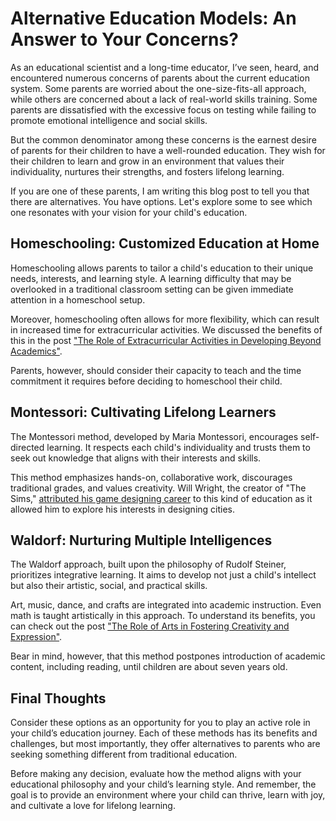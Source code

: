 # Alternative Education Models: An Answer to Your Concerns?

As an educational scientist and a long-time educator, I’ve seen, heard, and encountered numerous concerns of parents about the current education system. Some parents are worried about the one-size-fits-all approach, while others are concerned about a lack of real-world skills training. Some parents are dissatisfied with the excessive focus on testing while failing to promote emotional intelligence and social skills.

But the common denominator among these concerns is the earnest desire of parents for their children to have a well-rounded education. They wish for their children to learn and grow in an environment that values their individuality, nurtures their strengths, and fosters lifelong learning.

If you are one of these parents, I am writing this blog post to tell you that there are alternatives. You have options. Let's explore some to see which one resonates with your vision for your child's education.

## Homeschooling: Customized Education at Home

Homeschooling allows parents to tailor a child's education to their unique needs, interests, and learning style. A learning difficulty that may be overlooked in a traditional classroom setting can be given immediate attention in a homeschool setup.

Moreover, homeschooling often allows for more flexibility, which can result in increased time for extracurricular activities. We discussed the benefits of this in the post ["The Role of Extracurricular Activities in Developing Beyond Academics"](/xedublogttps://yourwebsite.com/role-of-extracurricular-activities-beyond-academics.md).

Parents, however, should consider their capacity to teach and the time commitment it requires before deciding to homeschool their child.

## Montessori: Cultivating Lifelong Learners

The Montessori method, developed by Maria Montessori, encourages self-directed learning. It respects each child's individuality and trusts them to seek out knowledge that aligns with their interests and skills.

This method emphasizes hands-on, collaborative work, discourages traditional grades, and values creativity. Will Wright, the creator of "The Sims," [attributed his game designing career](https://www.wsj.com/articles/SB10001424052702304911104576445862242908294) to this kind of education as it allowed him to explore his interests in designing cities.

## Waldorf: Nurturing Multiple Intelligences

The Waldorf approach, built upon the philosophy of Rudolf Steiner, prioritizes integrative learning. It aims to develop not just a child's intellect but also their artistic, social, and practical skills.

Art, music, dance, and crafts are integrated into academic instruction. Even math is taught artistically in this approach. To understand its benefits, you can check out the post ["The Role of Arts in Fostering Creativity and Expression"](/xedublogttps://yourwebsite.com/role-of-art-in-fostering-creativity-and-expression.md).

Bear in mind, however, that this method postpones introduction of academic content, including reading, until children are about seven years old.

## Final Thoughts

Consider these options as an opportunity for you to play an active role in your child’s education journey. Each of these methods has its benefits and challenges, but most importantly, they offer alternatives to parents who are seeking something different from traditional education.

Before making any decision, evaluate how the method aligns with your educational philosophy and your child’s learning style. And remember, the goal is to provide an environment where your child can thrive, learn with joy, and cultivate a love for lifelong learning.